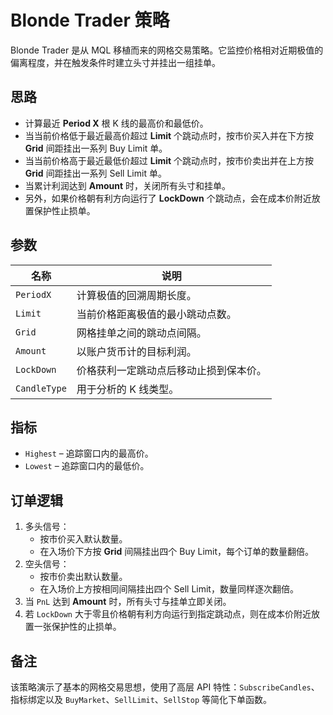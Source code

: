 # Blonde Trader 策略

Blonde Trader 是从 MQL 移植而来的网格交易策略。它监控价格相对近期极值的偏离程度，并在触发条件时建立头寸并挂出一组挂单。

## 思路

- 计算最近 **Period X** 根 K 线的最高价和最低价。
- 当当前价格低于最近最高价超过 **Limit** 个跳动点时，按市价买入并在下方按 **Grid** 间距挂出一系列 Buy Limit 单。
- 当当前价格高于最近最低价超过 **Limit** 个跳动点时，按市价卖出并在上方按 **Grid** 间距挂出一系列 Sell Limit 单。
- 当累计利润达到 **Amount** 时，关闭所有头寸和挂单。
- 另外，如果价格朝有利方向运行了 **LockDown** 个跳动点，会在成本价附近放置保护性止损单。

## 参数

| 名称 | 说明 |
| ---- | ---- |
| `PeriodX` | 计算极值的回溯周期长度。 |
| `Limit` | 当前价格距离极值的最小跳动点数。 |
| `Grid` | 网格挂单之间的跳动点间隔。 |
| `Amount` | 以账户货币计的目标利润。 |
| `LockDown` | 价格获利一定跳动点后移动止损到保本价。 |
| `CandleType` | 用于分析的 K 线类型。 |

## 指标

- `Highest` – 追踪窗口内的最高价。
- `Lowest` – 追踪窗口内的最低价。

## 订单逻辑

1. 多头信号：
   - 按市价买入默认数量。
   - 在入场价下方按 **Grid** 间隔挂出四个 Buy Limit，每个订单的数量翻倍。
2. 空头信号：
   - 按市价卖出默认数量。
   - 在入场价上方按相同间隔挂出四个 Sell Limit，数量同样逐次翻倍。
3. 当 `PnL` 达到 **Amount** 时，所有头寸与挂单立即关闭。
4. 若 `LockDown` 大于零且价格朝有利方向运行到指定跳动点，则在成本价附近放置一张保护性的止损单。

## 备注

该策略演示了基本的网格交易思想，使用了高层 API 特性：`SubscribeCandles`、指标绑定以及 `BuyMarket`、`SellLimit`、`SellStop` 等简化下单函数。
